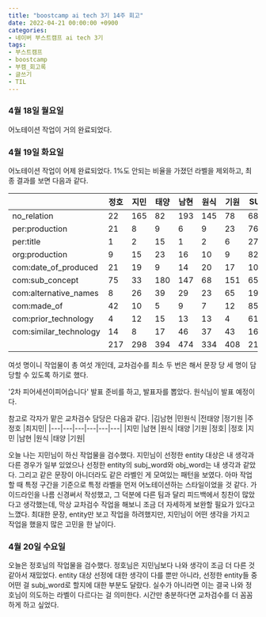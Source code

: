 ```yaml
---
title: "boostcamp ai tech 3기 14주 회고"
date: 2022-04-21 00:00:00 +0900
categories:
- 네이버 부스트캠프 ai tech 3기
tags:
- 부스트캠프
- boostcamp
- 부캠_회고록
- 글쓰기
- TIL
---
```


### 4월 18일 월요일

어노테이션 작업이 거의 완료되었다.



### 4월 19일 화요일

어노테이션 작업이 어제 완료되었다. 1%도 안되는 비율을 가졌던 라벨을 제외하고, 최종 결과를 보면 다음과 같다.

||	정호	|지민	|태양		|남현	|원식	|기원	|SUM	|%|
|---|---|---|---|---|---|---|---|---|
|no_relation	|22	|165	|82		|193	|145	|78	|685	|32.24|
|per:production	|21	|8	|9		|6	|9	|23	|76	|3.58|
|per:title	|1	|2	|15		|1	|2	|6	|27	|1.27|
|org:production	|9	|15	|23		|16	|10	|9	|82	|3.86|
|com:date_of_produced	|21	|19	|9		|14	|20	|17	|100	|4.71|
|com:sub_concept	|75	|33	|180		|147	|68	|151	|654	|30.78|
|com:alternative_names	|8	|26	|39		|29	|23	|65	|190	|8.94|
|com:made_of	|42	|10	|5		|9	|7	|12	|85	|4.00|
|com:prior_technology	|4	|12	|15		|13	|13	|4	|61	|2.87|
|com:similar_technology	|14	|8	|17		|46	|37	|43	|165	|7.76|
|	|217	|298	|394	|474	|334	|408	|2125	|100|


여섯 명이니 작업물이 총 여섯 개인데, 교차검수를 최소 두 번은 해서 문장 당 세 명이 담당할 수 있도록 하기로 했다.

'2차 피어세션이피어습니다' 발표 준비를 하고, 발표자를 뽑았다. 원식님이 발표 예정이다.


참고로 각자가 맡은 교차검수 담당은 다음과 같다.
|김남현	|민원식	|전태양	|정기원		|주정호	|최지민|
|---|---|---|---|---|---|
|지민	|남현	|원식	|태양		|기원	|정호|
|정호	|지민	|남현	|원식		|태양	|기원|

오늘 나는 지민님이 하신 작업물을 검수했다. 지민님이 선정한 entity 대상은 내 생각과 다른 경우가 일부 있었으나 선정한 entity의 subj_word와 obj_word는 내 생각과 같았다. 그리고 같은 문장이 아니더라도 같은 라벨인 게 모여있는 패턴을 보였다. 아마 작업할 때 특정 구간을 기준으로 특정 라벨을 먼저 어노테이션하는 스타일이었을 것 같다. 가이드라인을 나름 신경써서 작성했고, 그 덕분에 다른 팀과 달리 피드백에서 칭찬이 많았다고 생각했는데, 막상 교차검수 작업을 해보니 조금 더 자세하게 보완할 필요가 있다고 느꼈다. 최대한 문장, entity만 보고 작업을 하려했지만, 지민님이 어떤 생각을 가지고 작업을 했을지 많은 고민을 한 날이다.


### 4월 20일 수요일

오늘은 정호님의 작업물을 검수했다. 정호님은 지민님보다 나와 생각이 조금 더 다른 것 같아서 재밌었다. entity 대상 선정에 대한 생각이 다를 뿐만 아니라, 선정한 entity들 중 어떤 걸 subj_word로 할지에 대한 부분도 달랐다. 실수가 아니라면 이는 결국 나와 정호님이 의도하는 라벨이 다르다는 걸 의미한다. 시간만 충분하다면 교차검수를 더 꼼꼼하게 하고 싶었다.

